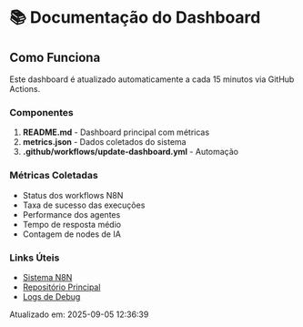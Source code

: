# 📚 Documentação do Dashboard

## Como Funciona

Este dashboard é atualizado automaticamente a cada 15 minutos via GitHub Actions.

### Componentes

1. **README.md** - Dashboard principal com métricas
2. **metrics.json** - Dados coletados do sistema
3. **.github/workflows/update-dashboard.yml** - Automação

### Métricas Coletadas

- Status dos workflows N8N
- Taxa de sucesso das execuções  
- Performance dos agentes
- Tempo de resposta médio
- Contagem de nodes de IA

### Links Úteis

- [Sistema N8N](https://n8n.synapseautointeligente.com.br)
- [Repositório Principal](https://github.com/gabrielteoodoro/workflow-configs---Bable-PET)
- [Logs de Debug](https://github.com/gabrielteoodoro/bable-pet-debug)

Atualizado em: 2025-09-05 12:36:39
